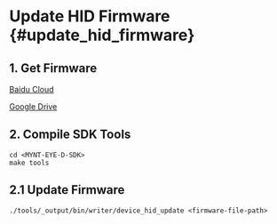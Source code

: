 # Update HID Firmware {#update_hid_firmware}

## 1. Get Firmware 

[Baidu Cloud](https://pan.baidu.com/s/1JLqtb7SM45HCs_kQ2VDt7Q)

[Google Drive](https://drive.google.com/open?id=1fdW7SRllBc_STAOH14q5qA_yTgexaGdx)

## 2. Compile SDK Tools

```
cd <MYNT-EYE-D-SDK>
make tools
```

## 2.1 Update Firmware 

```
./tools/_output/bin/writer/device_hid_update <firmware-file-path>
```
